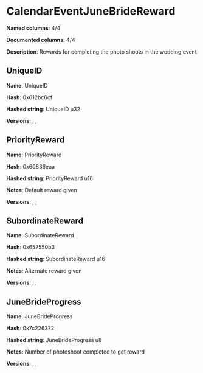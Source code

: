 # CalendarEventJuneBrideReward
**Named columns**: 4/4

**Documented columns**: 4/4

**Description**: Rewards for completing the photo shoots in the wedding event
## UniqueID

**Name**: UniqueID

**Hash**: 0x612bc6cf

**Hashed string**: UniqueID u32

**Versions**: , , 

## PriorityReward

**Name**: PriorityReward

**Hash**: 0x60836eaa

**Hashed string**: PriorityReward u16

**Notes**: Default reward given

**Versions**: , , 

## SubordinateReward

**Name**: SubordinateReward

**Hash**: 0x657550b3

**Hashed string**: SubordinateReward u16

**Notes**: Alternate reward given

**Versions**: , , 

## JuneBrideProgress

**Name**: JuneBrideProgress

**Hash**: 0x7c226372

**Hashed string**: JuneBrideProgress u8

**Notes**: Number of photoshoot completed to get reward

**Versions**: , , 

